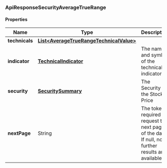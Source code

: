 
[//]: # (CLASS:ApiResponseSecurityAverageTrueRange)

[//]: # (KIND:object)

### ApiResponseSecurityAverageTrueRange

#### Properties

[//]: # (START_DEFINITION)

Name | Type | Description
------------ | ------------- | -------------
**technicals** | [**List&lt;AverageTrueRangeTechnicalValue&gt;**](AverageTrueRangeTechnicalValue.md) |  &nbsp;
**indicator** | [**TechnicalIndicator**](TechnicalIndicator.md) | The name and symbol of the technical indicator &nbsp;
**security** | [**SecuritySummary**](SecuritySummary.md) | The Security of the Stock Price &nbsp;
**nextPage** | String | The token required to request the next page of the data. If null, no further results are available. &nbsp;

[//]: # (END_DEFINITION)


[//]: # (CONTAINED_CLASS:AverageTrueRangeTechnicalValue)


[//]: # (CONTAINED_CLASS:TechnicalIndicator)


[//]: # (CONTAINED_CLASS:SecuritySummary)





